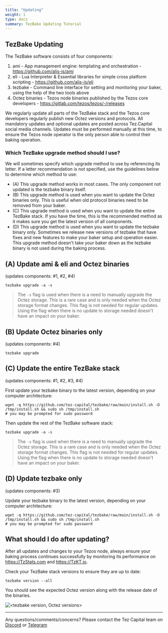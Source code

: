 ```yaml
---
title: "Updating"
weight: 1
type: docs
summary: TezBake Updating Tutorial
---
```


## TezBake Updating
The TezBake software consists of four components:
1. ami - App management engine: templating and orchestration - https://github.com/alis-is/ami
2. eli - Lua Interpreter & Essential libraries for simple cross platform scripting - https://github.com/alis-is/eli 
3. tezbake - Command line interface for setting and monitoring your baker, using the help of the two tools above
4. Octez binaries - Tezos node binaries published by the Tezos core developers - https://gitlab.com/tezos/tezos/-/releases

We regularly update all parts of the TezBake stack and the Tezos core developers regularly publish new Octez versions and protocols.  All mandatory updates and optional updates are posted across Tez.Capital social media channels.  Updates must be performed manually at this time, to ensure the Tezos node operator is the only person able to control their baking operation.

### Which TezBake upgrade method should I use?

We will sometimes specify which upgrade method to use by referencing its letter.  If a letter recommendation is not specified, use the guidelines below to determine which method to use:
* (A) This upgrade method works in most cases. The only component not updated is the tezbake binary itself.
* (B) This upgrade method is used when you want to update the Octez binaries only. This is useful when old protocol binaries need to be removed from your baker.
* (C) This upgrade method is used when you want to update the entire TezBake stack. If you have the time, this is the recommended method as it makes sure you get the latest version of all components.
* (D) This upgrade method is used when you want to update the tezbake binary only. Sometimes we release new versions of tezbake that have fixes and new features to make your baker setup and operation easier. This upgrade method doesn't take your baker down as the tezbake binary is not used during the baking process.

## (A) Update ami & eli and Octez binaries 
(updates components: #1, #2, #4)

   ```
   tezbake upgrade -a -s
   ```
> The `-s` flag is used when there is a need to manually upgrade the Octez storage. This is a rare case and is only needed when the Octez storage format changes. This flag is not needed for regular updates. Using the flag when there is no update to storage needed doesn't have an impact on your baker.

## (B) Update Octez binaries only 
(updates components: #4)

   ```
   tezbake upgrade
   ```

## (C) Update the entire TezBake stack 
(updates components: #1, #2, #3, #4)

First update your tezbake binary to the latest version, depending on your computer architecture:

   ```
   wget -q https://github.com/tez-capital/tezbake/raw/main/install.sh -O /tmp/install.sh && sudo sh /tmp/install.sh
   # you may be prompted for sudo password
   ```

Then update the rest of the TezBake software stack:

   ```
   tezbake upgrade -a -s
   ```
> The `-s` flag is used when there is a need to manually upgrade the Octez storage. This is a rare case and is only needed when the Octez storage format changes. This flag is not needed for regular updates. Using the flag when there is no update to storage needed doesn't have an impact on your baker.

## (D) Update tezbake only 
(updates components: #3)

Update your tezbake binary to the latest version, depending on your computer architecture:

   ```
   wget -q https://github.com/tez-capital/tezbake/raw/main/install.sh -O /tmp/install.sh && sudo sh /tmp/install.sh
   # you may be prompted for sudo password
   ```

## What should I do after updating?
After all updates and changes to your Tezos node, always ensure your baking process continues successfully by monitoring its performance on https://TzStats.com and https://TzKT.io.

Check your TezBake stack versions to ensure they are up to date:

   ```
   tezbake version --all
   ```

You should see the expected Octez version along with the release date of the binaries.

![<tezbake version, Octez versions>](/tezbake/tutorial/tezbakeVersionAll.png)


---

Any questions/comments/concerns? Please contact the Tez Capital team on
[Discord](https://discord.gg/cVGMA4MaNM) or [Telegram](https://t.me/tezcapital) 